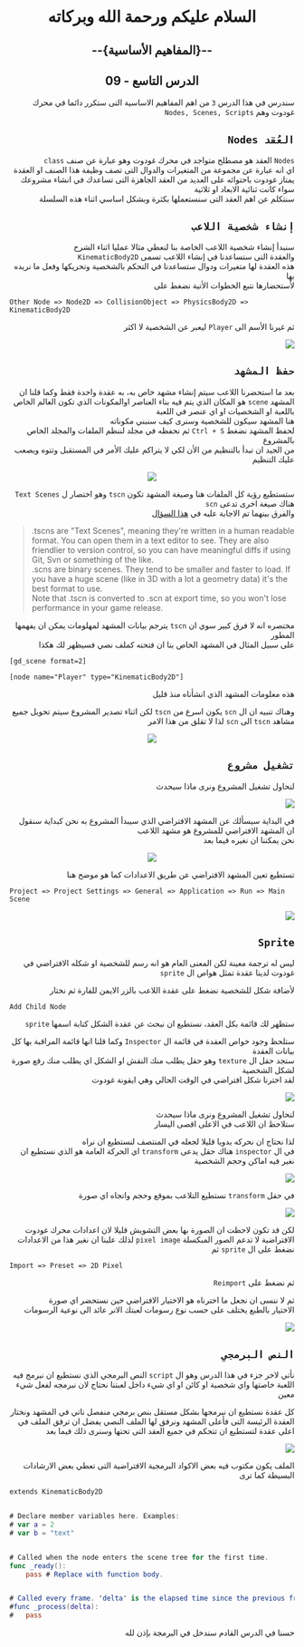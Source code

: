 <div dir = rtl>


<div align = "center">

# السلام عليكم ورحمة الله وبركاته
## --{المفاهيم الأساسية}--
## الدرس التاسع - 09
</div>

سندرس في هذا الدرس `3` من اهم المفاهيم الاساسية التى ستكرر دائما في محرك غودوت وهم `Nodes, Scenes, Scripts`

## `العُقد Nodes`
`Nodes` العقد هو مصطلح متواجد في محرك غودوت وهو عبارة عن صنف `class`  
اي انه عبارة عن مجموعة من المتغيرات والدوال التى تصف وظيفة هذا الصنف او العقدة  
يمتاز غودوت باحتوائه على العديد من العقد الجاهزة التى تساعدك في انشاء مشروعك سواء كانت ثنائية الابعاد او ثلاثية  
سنتكلم عن اهم العقد التى سنستعملها بكثرة وبشكل اساسي اثناء هذه السلسلة  

## `إنشاء شخصية اللاعب`
سنبدأ إنشاء شخصية اللاعب الخاصة بنا لنعطي مثالا عمليا اثناء الشرح  
 والعقدة التى ستساعدنا في إنشاء اللاعب تسمى `KinematicBody2D`  
هذه العقدة لها متغيرات ودوال ستساعدنا في التحكم بالشخصية وتحريكها وفعل ما نريده بها  
لأستحضارها نتبع الخطوات الأتية نضغط على  

<div dir = ltr>

`Other Node => Node2D => CollisionObject => PhysicsBody2D => KinematicBody2D` 

</div>

ثم غيرنا الأسم الى `Player` ليعبر عن الشخصية لا اكثر

![](Image/0.gif)

## `حفظ المشهد`
بعد ما استحضرنا اللاعب سيتم إنشاء مشهد خاص به، به عقدة واحدة فقط وكما قلنا ان المشهد `scene` هو المكان الذي يتم فيه بناء العناصر اوالمكونات الذي تكون العالم الخاص باللعبة او الشخصيات او اي عنصر في اللعبة  
هنا المشهد سيكون للشخصية وسنرى كيف سنبني مكوناته  
لحفظ المشهد نضغط  `Ctrl + S` ثم نحفظه في مجلد لننظم الملفات والمجلد الخاص بالمشروع  
من الجيد ان تبدأ بالتنظيم من الأن لكي لا يتراكم عليك الأمر في المستقبل وتتوه ويصعب عليك التنظيم  

<div align = "center">

  ![](Image/1.gif)
</div>

ستستطيع رؤية كل الملفات هنا وصيغة المشهد تكون `tscn` وهو اختصار ل `Text Scenes`
هناك صيغة اخرى تدعى `scn`  
والفرق بينهما تم الاجابة عليه في [هذا السؤال](https://godotengine.org/qa/5447/what-are-diffrence-between-scn-and-tsn-which-one-is-better)

<div dir = ltr>

> .tscns are "Text Scenes", meaning they're written in a human readable format. You can open them in a text editor to see. They are also friendlier to version control, so you can have meaningful diffs if using Git, Svn or something of the like.  
.scns are binary scenes. They tend to be smaller and faster to load. If you have a huge scene (like in 3D with a lot a geometry data) it's the best format to use.  
Note that .tscn is converted to .scn at export time, so you won't lose performance in your game release.

</div>

مختصره انه لا فرق كبير سوي ان `tscn` يترجم بيانات المشهد لمهلومات يمكن ان يفهمها المطور  
على سبيل المثال في المشهد الخاص بنا ان فتحته كملف نصي فسيظهر لك هكذا  

<div dir = ltr>

```
[gd_scene format=2]

[node name="Player" type="KinematicBody2D"]
```
</div>

هذه معلومات المشهد الذي انشأناه منذ قليل

وهناك تنبيه ان ال `scn` يكون اسرع من `tscn` لكن اثناء تصدير المشروع سيتم تحويل جميع مشاهد `tscn` الى `scn` لذا لا تقلق من هذا الامر

<div align = "center">

  ![](Image/2.png)
</div>

## `تشغيل مشروع`
لنحاول تشغيل المشروع ونرى ماذا سيحدث

![](Image/3.gif)

في البداية سيسألك عن المشهد الافتراضي الذي سيبدأ المشروع به
نحن كبداية سنقول ان المشهد الافتراضي للمشروع هو مشهد اللاعب  
نحن يمكننا ان نغيره فيما بعد

<div align = "center">

![](Image/4.png)
</div>

تستطيع تعين المشهد الافتراضي عن طريق الاعدادات كما هو موضح هنا 

<div dir = ltr>

`Project => Project Settings => General => Application => Run => Main Scene`

</div>

![](Image/5.gif)

## `Sprite`

ليس له ترجمة معينة لكن المعنى العام هو انه رسم للشخصية او شكله الافتراضي
في غودوت لدينا عقدة تمثل هواص ال `sprite` 

لأضافة شكل للشخصية نضغط على عقدة اللاعب بالزر الايمن للفارة ثم نختار  

<div dir = ltr>

`Add Child Node`

</div>

ستظهر لك قائمة بكل العقد، نستطيع ان نبحث عن عقدة الشكل كتابة اسمها `sprite`

ستلحظ وجود خواص العقدة في قائمة ال `Inspector` وكما قلنا انها قائمة المراقبة بها كل بيانات العقدة  
ستجد حقل ال `texture` وهو حقل يطلب منك النقش او الشكل اي يطلب منك رفع صورة لشكل الشخصية  
لقد اخترنا شكل افتراضي في الوقت الحالي وهي ايقونة غودوت  

![](Image/6.gif)

لنحاول تشغيل المشروع ونرى ماذا سيحدث  
ستلاحظ ان اللاعب في الاعلى اقصى اليسار

لذا نحتاج ان نحركه يدويا قليلا لجعله في المنتصف لنستطيع ان نراه  
في ال `inspector` هناك حقل يدعى `transform` اي الحركة العامة هو الذي نستطيع ان نغير فيه اماكن وحجم الشخصية  

![](Image/7.gif)

في حقل `transform` نستطيع التلاعب بموقع وحجم واتجاه اي صورة  

![](Image/8.gif)

لكن قد تكون لاحظت ان الصورة بها بعض التشويش قليلا
لان اعدادات محرك غودوت الافتراضية لا تدعم الصور المبكسلة `pixel image` لذلك علينا ان نغير هذا من الاعدادات  
نضغط على ال `sprite` ثم 
<div dir = ltr>

`Import => Preset => 2D Pixel `

</div>

ثم نضغط على `Reimport`

ثم لا ننسى ان نجعل ما اخترناه هو الاختيار الافتراضي حين نستحضر اي صورة  
الاختيار بالطبع يختلف على حسب نوع رسومات لعبتك الانر عائد الى نوعية الرسومات

![](Image/9.gif)

## `النص البرمجي`
نأتي لاخر جزء في هذا الدرس وهو ال `script` النص البرمجي الذي نستطيع ان نبرمج فيه اللعبة خاصتها واي شخصية او كائن او اي شيء داخل لعبتنا نحتاج لان نبرمجه لفعل شيء معين

كل عقدة نستطيع ان نبرمجها بشكل مستقل بنص برمجي منفصل
ناتي في المشهد ونختار العقدة الرئيسة التى فأعلى المشهد ونرفق لها الملف النصي
يفضل ان ترفق الملف في اعلى عقدة لتستطيع ان تتحكم في جميع العقد التى تحتها  وسنرى ذلك فيما بعد  

![](Image/10.gif)

الملف يكون مكتوب فيه بعض الاكواد البرمجية الافتراضية التى تعطي بعض الارشادات البسيطة كما ترى

<div dir = ltr>

```swift
extends KinematicBody2D


# Declare member variables here. Examples:
# var a = 2
# var b = "text"


# Called when the node enters the scene tree for the first time.
func _ready():
	pass # Replace with function body.


# Called every frame. 'delta' is the elapsed time since the previous frame.
#func _process(delta):
#	pass
```
</div>

حسنا في الدرس القادم سندخل في البرمجة بإذن لله

</div> 